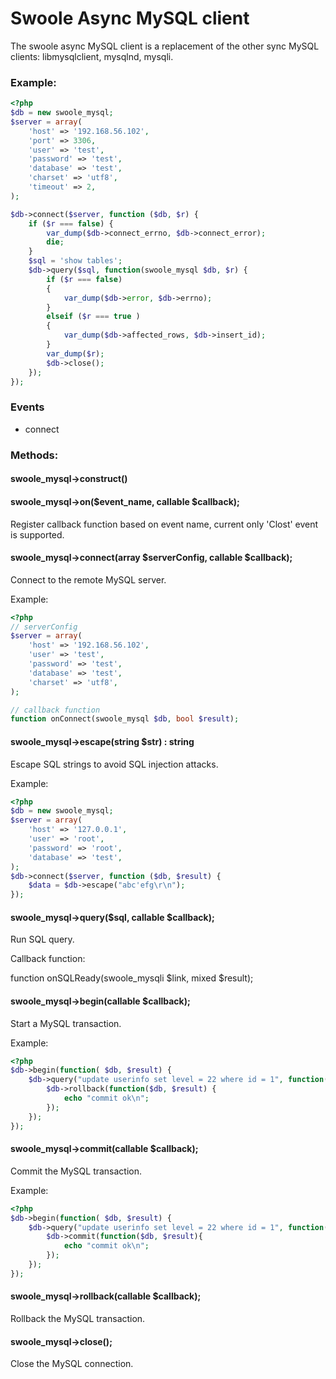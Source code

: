 # Swoole Async MySQL client

The swoole async MySQL client is a replacement of the other sync MySQL clients: libmysqlclient, mysqlnd, mysqli.

### Example:

``` php
<?php
$db = new swoole_mysql;
$server = array(
    'host' => '192.168.56.102',
    'port' => 3306,
    'user' => 'test',
    'password' => 'test',
    'database' => 'test',
    'charset' => 'utf8',
    'timeout' => 2,
);

$db->connect($server, function ($db, $r) {
    if ($r === false) {
        var_dump($db->connect_errno, $db->connect_error);
        die;
    }
    $sql = 'show tables';
    $db->query($sql, function(swoole_mysql $db, $r) {
        if ($r === false)
        {
            var_dump($db->error, $db->errno);
        }
        elseif ($r === true )
        {
            var_dump($db->affected_rows, $db->insert_id);
        }
        var_dump($r);
        $db->close();
    });
});
```

### Events

* connect

### Methods:

#### swoole_mysql->construct()

#### swoole_mysql->on($event_name, callable $callback);

Register callback function based on event name, current only 'Clost' event is supported.

#### swoole_mysql->connect(array $serverConfig, callable $callback);

Connect to the remote MySQL server.

Example:

``` php
<?php
// serverConfig
$server = array(
    'host' => '192.168.56.102',
    'user' => 'test',
    'password' => 'test',
    'database' => 'test',
    'charset' => 'utf8',
);

// callback function
function onConnect(swoole_mysql $db, bool $result);
```

#### swoole_mysql->escape(string $str) : string

Escape SQL strings to avoid SQL injection attacks.

Example:

``` php
<?php
$db = new swoole_mysql;
$server = array(
    'host' => '127.0.0.1',
    'user' => 'root',
    'password' => 'root',
    'database' => 'test',
);
$db->connect($server, function ($db, $result) {
    $data = $db->escape("abc'efg\r\n");
});
```

#### swoole_mysql->query($sql, callable $callback);

Run SQL query.

Callback function:

function onSQLReady(swoole_mysqli $link, mixed $result);

#### swoole_mysql->begin(callable $callback);

Start a MySQL transaction.

Example:

``` php
<?php
$db->begin(function( $db, $result) {
    $db->query("update userinfo set level = 22 where id = 1", function($db, $result) {
        $db->rollback(function($db, $result) {
            echo "commit ok\n";
        });
    });
});
```

#### swoole_mysql->commit(callable $callback);

Commit the MySQL transaction.

Example:

``` php
<?php
$db->begin(function( $db, $result) {
    $db->query("update userinfo set level = 22 where id = 1", function($db, $result) {
        $db->commit(function($db, $result){
            echo "commit ok\n";
        });
    });
});
```

#### swoole_mysql->rollback(callable $callback);

Rollback the MySQL transaction.

#### swoole_mysql->close();

Close the MySQL connection.


